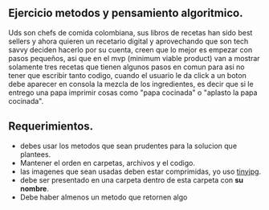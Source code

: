 ## Ejercicio metodos y pensamiento algoritmico.

Uds son chefs de comida colombiana, sus libros de recetas han sido best sellers y ahora quieren un recetario digital y aprovechando que son tech savvy deciden hacerlo por su cuenta, creen que lo mejor es empezar con pasos pequeños, asi que en el mvp (minimum viable product) van a mostrar solamente tres recetas que tienen algunos pasos en comun para asi no tener que escribir tanto codigo, cuando el usuario le da click a un boton debe aparecer en consola la mezcla de los ingredientes, es decir que si le entrego una papa imprimir cosas como "papa cocinada" o "aplasto la papa cocinada".

## Requerimientos.

- debes usar los metodos que sean prudentes para la solucion que plantees.
- Mantener el orden en carpetas, archivos y el codigo.
- las imagenes que sean usadas deben estar comprimidas, yo uso [tinyjpg](https://tinyjpg.com/).
- debe ser presentado en una carpeta dentro de esta carpeta con **su nombre**.
- Debe haber almenos un metodo que retornen algo